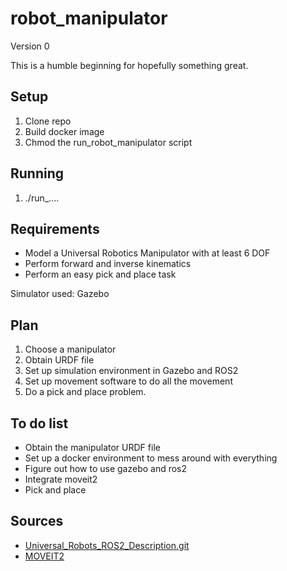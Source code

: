 # robot_manipulator

Version 0

This is a humble beginning for hopefully something great.

## Setup

1. Clone repo
2. Build docker image
3. Chmod the run_robot_manipulator script

## Running

1. ./run\_....

## Requirements

-   Model a Universal Robotics Manipulator with at least 6 DOF
-   Perform forward and inverse kinematics
-   Perform an easy pick and place task

Simulator used: Gazebo

## Plan

1. Choose a manipulator
2. Obtain URDF file
3. Set up simulation environment in Gazebo and ROS2
4. Set up movement software to do all the movement
5. Do a pick and place problem.

## To do list

-   Obtain the manipulator URDF file
-   Set up a docker environment to mess around with everything
-   Figure out how to use gazebo and ros2
-   Integrate moveit2
-   Pick and place

## Sources

-   [Universal_Robots_ROS2_Description.git](https://github.com/UniversalRobots/Universal_Robots_ROS2_Description.git)
-   [MOVEIT2](https://moveit.picknik.ai/main/index.html)

